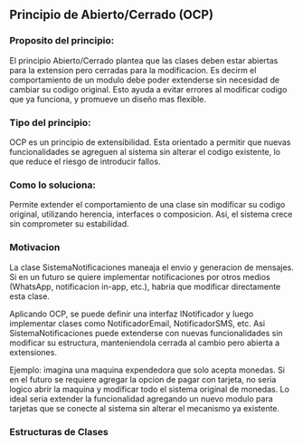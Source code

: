 ## Principio de Abierto/Cerrado (OCP)

### Proposito del principio:
El principio Abierto/Cerrado plantea que las clases deben estar abiertas para la extension pero cerradas para la modificacion. Es decirm el comportamiento de un modulo debe poder extenderse sin necesidad de cambiar su codigo original. Esto ayuda a evitar errores al modificar codigo que ya funciona, y promueve un diseño mas flexible.

### Tipo del principio:
OCP es un principio de extensibilidad. Esta orientado a permitir que nuevas funcionalidades se agreguen al sistema sin alterar el codigo existente, lo que reduce el riesgo de introducir fallos.

### Como lo soluciona:
Permite extender el comportamiento de una clase sin modificar su codigo original, utilizando herencia, interfaces o composicion. Asi, el sistema crece sin comprometer su estabilidad.

### Motivacion
La clase SistemaNotificaciones maneaja el envio y generacion de mensajes. Si en un futuro se quiere implementar notificaciones por otros medios (WhatsApp, notificacion in-app, etc.), habria que modificar directamente esta clase.

Aplicando OCP, se puede definir una interfaz INotificador y luego implementar clases como NotificadorEmail, NotificadorSMS, etc. Asi SistemaNotificaciones puede extenderse con nuevas funcionalidades sin modificar su estructura, manteniendola cerrada al cambio pero abierta a extensiones.

Ejemplo: imagina una maquina expendedora que solo acepta monedas. Si en el futuro se requiere agregar la opcion de pagar con tarjeta, no seria logico abrir la maquina y modificar todo el sistema original de monedas. Lo ideal seria extender la funcionalidad agregando un nuevo modulo para tarjetas que se conecte al sistema sin alterar el mecanismo ya existente.

### Estructuras de Clases
